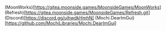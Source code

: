 (MoonWorks)[https://gitea.moonside.games/MoonsideGames/MoonWorks]
(Refresh)[https://gitea.moonside.games/MoonsideGames/Refresh.git]
(Discord)[https://discord.gg/ujhwdkHmhN]
(Mochi.DearImGui)[https://github.com/MochiLibraries/Mochi.DearImGui]
